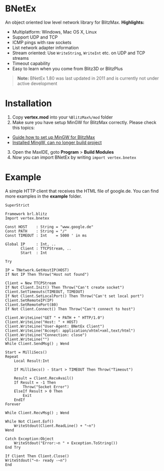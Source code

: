 # BNetEx
An object oriented low level network library for BlitzMax.
**Highlights:**
* Multiplatform: Windows, Mac OS X, Linux
* Support UDP and TCP
* ICMP pings with raw sockets
* List network adapter information
* Stream oriented: Use `WriteString`, `WriteInt` etc. on UDP and TCP streams
* Timeout capability
* Easy to learn when you come from Blitz3D or BlitzPlus

>**Note:** BNetEx 1.80 was last updated in 2011 and is currently not under active development

# Installation
1. Copy **vertex.mod** into your `%BlitzMax%/mod` folder
2. Make sure you have setup MinGW for BlitzMax correctly. Please check this topics:
 * [Guide how to set up MinGW for BlitzMax](http://www.blitzbasic.com/Community/posts.php?topic=90964)
 * [Installed MingW, can no longer build project](http://www.blitzbasic.com/Community/posts.php?topic=104435)
3. Open the MaxIDE, goto **Program** > **Build Modules**
4. Now you can import BNetEx by writing `import vertex.bnetex`

# Example
A simple HTTP client that receives the HTML file of google.de. You can find more examples in the **example** folder.

```
SuperStrict

Framework brl.blitz
Import vertex.bnetex

Const HOST    : String = "www.google.de"
Const PATH    : String = "/"
Const TIMEOUT : Int    = 5000 ' in ms

Global IP     : Int, ..
       Client : TTCPStream, ..
       Start  : Int

Try

IP = TNetwork.GetHostIP(HOST)
If Not IP Then Throw("Host not found")

Client = New TTCPStream
If Not Client.Init() Then Throw("Can't create socket")
Client.SetTimeouts(TIMEOUT, TIMEOUT)
If Not Client.SetLocalPort() Then Throw("Can't set local port")
Client.SetRemoteIP(IP)
Client.SetRemotePort(80)
If Not Client.Connect() Then Throw("Can't connect to host")

Client.WriteLine("GET " + PATH + " HTTP/1.0")
Client.WriteLine("Host: " + HOST)
Client.WriteLine("User-Agent: BNetEx Client")
Client.WriteLine("Accept: application/xhtml+xml,text/html")
Client.WriteLine("Connection: close")
Client.WriteLine("")
While Client.SendMsg() ; Wend

Start = MilliSecs()
Repeat
	Local Result:Int

	If MilliSecs() - Start > TIMEOUT Then Throw("Timeout")

	Result = Client.RecvAvail()
	If Result = -1 Then
		Throw("Socket Error")
	ElseIf Result > 0 Then
		Exit
	EndIf
Forever

While Client.RecvMsg() ; Wend

While Not Client.Eof()
	WriteStdout(Client.ReadLine() + "~n")
Wend

Catch Exception:Object
	WriteStdout("Error:~n " + Exception.ToString())
End Try

If Client Then Client.Close()
WriteStdout("~n- ready -~n")
End
```
